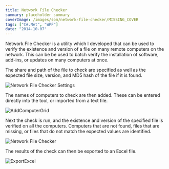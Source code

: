 ```yaml
---
title: Network File Checker
summary: placeholder summary
coverImage: /images/som/network-file-checker/MISSING_COVER
tags: ["C#.Net", "WPF"]
date: "2014-10-07"
---
```


Network File Checker is a utility which I developed that can be used to verify the existence and version of a file on many remote computers on the network. This can be be used to batch verify the installation of software, add-ins, or updates on many computers at once.

The share and path of the file to check are specified as well as the expected file size, version, and MD5 hash of the file if it is found.

![Network File Checker Settings](http://www.ericanastas.com/wp-content/uploads/2014/09/Network-File-Checker-Settings.png)

The names of computers to check are then added. These can be entered directly into the tool, or imported from a text file.

![AddComputerGrid](AddComputerGrid.png)

Next the check is run, and the existence and version of the specified file is verified on all the computers. Computers that are not found, files that are missing, or files that do not match the expected values are identified.

![Network File Checker](Network-File-Checker.png)

The results of the check can then be exported to an Excel file.

![ExportExcel](ExportExcel.png)
